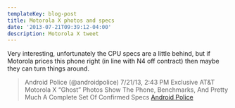 ```yaml
---
templateKey: blog-post
title: Motorola X photos and specs
date: '2013-07-21T09:39:12-04:00'
description: Motorola X tweet
---
```

Very interesting, unfortunately the CPU specs are a little behind, but if Motorola prices this phone right (in line with N4 off contract) then maybe they can turn things around.

> Android Police (@androidpolice)
> 7/21/13, 2:43 PM
> Exclusive AT&T Motorola X “Ghost” Photos Show The Phone, Benchmarks, And Pretty Much A Complete Set Of Confirmed Specs
> [Android Police](http://andp.lc/14uUbz4)
